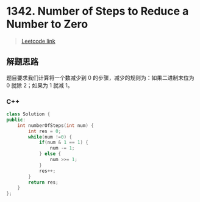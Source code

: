 # 1342. Number of Steps to Reduce a Number to Zero

> [Leetcode link](https://leetcode.com/problems/number-of-steps-to-reduce-a-number-to-zero/)



## 解题思路

题目要求我们计算将一个数减少到 0 的步骤，减少的规则为：如果二进制末位为 0 就除 2；如果为 1 就减 1。



### C++

```cpp
class Solution {
public:
    int numberOfSteps(int num) {
        int res = 0;
        while(num !=0) {
            if(num & 1 == 1) {
                num -= 1;
            } else {
                num >>= 1;
            }
            res++;
        }
        return res;
    }
};
```



